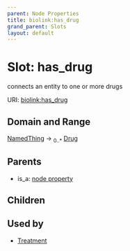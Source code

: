 ```yaml
---
parent: Node Properties
title: biolink:has_drug
grand_parent: Slots
layout: default
---
```


# Slot: has_drug


connects an entity to one or more drugs

URI: [biolink:has_drug](https://w3id.org/biolink/vocab/has_drug)

## Domain and Range

[NamedThing](NamedThing.md) ->  <sub>0..\*</sub> [Drug](Drug.md)

## Parents

 *  is_a: [node property](node_property.md)

## Children


## Used by

 * [Treatment](Treatment.md)
